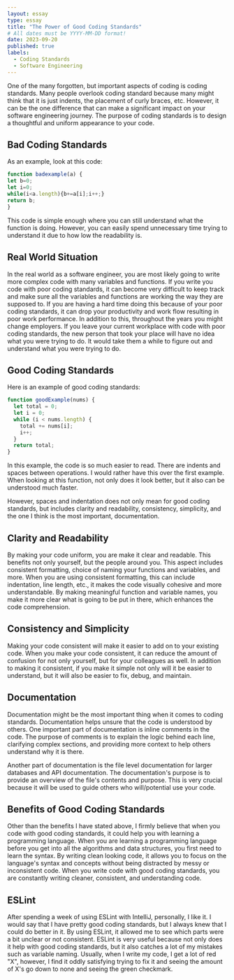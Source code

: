 ```yaml
---
layout: essay
type: essay
title: "The Power of Good Coding Standards"
# All dates must be YYYY-MM-DD format!
date: 2023-09-20
published: true
labels:
  - Coding Standards
  - Software Engineering
---
```


One of the many forgotten, but important aspects of coding is coding standards. Many people overlook coding standard because many might think that it is just indents, the placement of curly braces, etc. However, it can be the one difference that can make a significant impact on your software engineering journey. The purpose of coding standards is to design a thoughtful and uniform appearance to your code. 

## Bad Coding Standards

As an example, look at this code:
```javascript
function badexample(a) {
let b=0;
let i=0;
while(i<a.length){b+=a[i];i++;}
return b;
}
```

This code is simple enough where you can still understand what the function is doing. However, you can easily spend unnecessary time trying to understand it due to how low the readability is.

## Real World Situation
In the real world as a software engineer, you are most likely going to write more complex code with many variables and functions. If you write you code with poor coding standards, it can become very difficult to keep track and make sure all the variables and functions are working the way they are supposed to. If you are having a hard time doing this because of your poor coding standards, it can drop your productivity and work flow resulting in poor work performance. In addition to this, throughout the years you might change employers. If you leave your current workplace with code with poor coding standards, the new person that took your place will have no idea what you were trying to do. It would take them a while to figure out and understand what you were trying to do.

## Good Coding Standards
Here is an example of good coding standards:
```javascript
function goodExample(nums) {
  let total = 0;
  let i = 0;
  while (i < nums.length) {
    total += nums[i];
    i++;
  }
  return total;
}
```
In this example, the code is so much easier to read. There are indents and spaces between operations. I would rather have this over the first example. When looking at this function, not only does it look better, but it also can be understood much faster. 

However, spaces and indentation does not only mean for good coding standards, but includes clarity and readability, consistency, simplicity, and the one I think is the most important, documentation. 

## Clarity and Readability
By making your code uniform, you are make it clear and readable. This benefits not only yourself, but the people around you. This aspect includes consistent formatting, choice of naming your functions and variables, and more. When you are using consistent formatting, this can include indentation, line length, etc., it makes the code visually cohesive and more understandable. By making meaningful function and variable names, you make it more clear what is going to be put in there, which enhances the code comprehension.

## Consistency and Simplicity
Making your code consistent will make it easier to add on to your existing code. When you make your code consistent, it can reduce the amount of confusion for not only yourself, but for your colleagues as well. In addition to making it consistent, if you make it simple not only will it be easier to understand, but it will also be easier to fix, debug, and maintain.

## Documentation
Documentation might be the most important thing when it comes to coding standards. Documentation helps unsure that the code is understood by others. One important part of documentation is inline comments in the code. The purpose of comments is to explain the logic behind each line, clarifying complex sections, and providing more context to help others understand why it is there. 

Another part of documentation is the file level documentation for larger databases and API documentation. The documentation's purpose is to provide an overview of the file's contents and purpose. This is very crucial because it will be used to guide others who will/potential use your code. 

## Benefits of Good Coding Standards
Other than the benefits I have stated above, I firmly believe that when you code with good coding standards, it could help you with learning a programming language.  When you are learning a programming language before you get into all the algorithms and data structures, you first need to learn the syntax. By writing clean looking code, it allows you to focus on the language's syntax and concepts without being distracted by messy or inconsistent code. When you write code with good coding standards, you are constantly writing cleaner, consistent, and understanding code.

## ESLint
After spending a week of using ESLint with IntelliJ, personally, I like it. I would say that I have pretty good coding standards, but I always knew that I could do better in it. By using ESLint, it allowed me to see which parts were a bit unclear or not consistent. ESLint is very useful because not only does it help with good coding standards, but it also catches a lot of my mistakes such as variable naming. Usually, when I write my code, I get a lot of red "X", however, I find it oddly satisfying trying to fix it and seeing the amount of X's go down to none and seeing the green checkmark.




